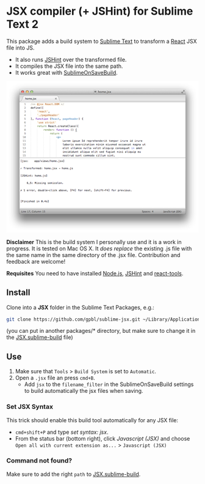 JSX compiler (+ JSHint) for Sublime Text 2
===========

This package adds a build system to [Sublime Text](http://sublimetext.com) to transform a [React](http://facebook.github.io/react/) JSX file into JS. 

* It also runs [JSHint](https://github.com/jshint/jshint) over the transformed file.
* It compiles the JSX file into the same path.
* It works great with [SublimeOnSaveBuild](https://github.com/alexnj/SublimeOnSaveBuild).

![ScreenShot](preview.png)


**Disclaimer** This is the build system I personally use and it is a work in progress. It is tested on Mac OS X. It *does replace* the existing .js file with the same name in the same directory of the .jsx file. Contribution and feedback are welcome! 

**Requisites** You need to have installed [Node.js](http://nodejs.org), [JSHint](https://github.com/jshint/jshint) and [react-tools](https://npmjs.org/package/react-tools). 

## Install

Clone into a **JSX** folder in the Sublime Text Packages, e.g.:

```bash
git clone https://github.com/gpbl/sublime-jsx.git ~/Library/Application\ Support/Sublime\ Text\ 2/Packages/JSX
```

(you can put in another packages/* directory, but make sure to change it in the [JSX.sublime-build](JSX.sublime-build) file)

## Use

1. Make sure that `Tools` > `Build System` is set to `Automatic`.
2. Open a `.jsx` file an press `cmd+B`. 
    * Add `jsx` to the `filename_filter` in the SublimeOnSaveBuild settings to build automatically the jsx files when saving.

### Set JSX Syntax

This trick should enable this build tool automatically for any JSX file:
* `cmd+shift+P` and type *set syntax: jsx*. 
* From the status bar (bottom right), click *Javascript (JSX)* and choose `Open all with current extension as...` > `Javascript (JSX)`

### Command not found?

Make sure to add the right `path` to [JSX.sublime-build](JSX.sublime-build).